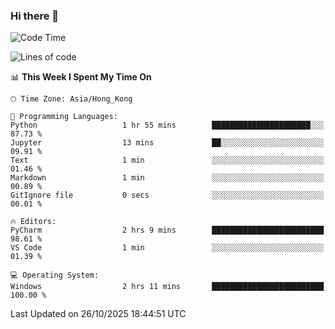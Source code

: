 ### Hi there 👋

<!--
**RoiexLee/RoiexLee** is a ✨ _special_ ✨ repository because its `README.md` (this file) appears on your GitHub profile.

Here are some ideas to get you started:

- 🔭 I’m currently working on ...
- 🌱 I’m currently learning ...
- 👯 I’m looking to collaborate on ...
- 🤔 I’m looking for help with ...
- 💬 Ask me about ...
- 📫 How to reach me: ...
- 😄 Pronouns: ...
- ⚡ Fun fact: ...
-->

<!--START_SECTION:waka-->
![Code Time](http://img.shields.io/badge/Code%20Time-1%2C235%20hrs%2034%20mins-blue)

![Lines of code](https://img.shields.io/badge/From%20Hello%20World%20I%27ve%20Written-41.6%20thousand%20lines%20of%20code-blue)

📊 **This Week I Spent My Time On** 

```text
🕑︎ Time Zone: Asia/Hong_Kong

💬 Programming Languages: 
Python                   1 hr 55 mins        ██████████████████████░░░   87.73 % 
Jupyter                  13 mins             ██░░░░░░░░░░░░░░░░░░░░░░░   09.91 % 
Text                     1 min               ░░░░░░░░░░░░░░░░░░░░░░░░░   01.46 % 
Markdown                 1 min               ░░░░░░░░░░░░░░░░░░░░░░░░░   00.89 % 
GitIgnore file           0 secs              ░░░░░░░░░░░░░░░░░░░░░░░░░   00.01 % 

🔥 Editors: 
PyCharm                  2 hrs 9 mins        █████████████████████████   98.61 % 
VS Code                  1 min               ░░░░░░░░░░░░░░░░░░░░░░░░░   01.39 % 

💻 Operating System: 
Windows                  2 hrs 11 mins       █████████████████████████   100.00 % 
```


 Last Updated on 26/10/2025 18:44:51 UTC
<!--END_SECTION:waka-->
